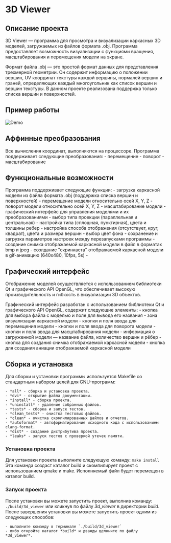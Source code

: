 # 3D Viewer

## Описание проекта

3D Viewer — программа для просмотра и визуализации каркасных 3D моделей, загружаемых из файлов формата .obj. Программа предоставляет возможность визуализации с функциями вращения, масштабирования и перемещения модели на экране.

Формат файла .obj — это простой формат данных для представления трехмерной геометрии. Он содержит информацию о положении вершин, UV координат текстуры каждой вершины, нормалей вершин и граней, определяющих каждый многоугольник как список вершин и вершин текстуры. В данном проекте реализована поддержка только списка вершин и поверхностей.



## Пример работы

![Demo](path/to/your/demo.gif)


## Аффинные преобразования

Все вычисления координат, выполняются на процессоре. Программа поддерживает следующие преобразования:
    - перемещение
    - поворот
    - масштабирование


## Функциональные возможности

Программа поддерживает следующие функции:
    - загрузка каркасной модели из файла формата .obj (поддержка списка вершин и поверхностей)
    - перемещение модели относительно осей X, Y, Z
    - поворот модели относительно осей X, Y, Z
    - масштабирование модели
    - графический интерфейс для управления моделями и их преобразованиями
    - выбор типа проекции (параллельная и центральная)
    - настройка типа (сплошная, пунктирная), цвета и толщины ребер
    - настройка способа отображения (отсутствует, круг, квадрат), цвета и размера вершин
    - выбор цвет фона
    - сохранение и загрузка параметров настроек между перезапусками программы
    - создание снимка отображаемой каркасной модели в файл в форматах bmp и jpeg
    - созлдание "скринкаста" отображаемой каркасной модели в gif-анимацию (640x480, 10fps, 5s)
    - 

## Графический интерфейс
Отображение моделей осуществляется с использованием библиотеки Qt и графического API OpenGL, что обеспечивает высокую производительность и гибкость в визуализации 3D объектов.

Графический интерфейс разработан с использованием библиотеки Qt и графического API OpenGL, содержит следующие элементы:
    - кнопка для выбора файла с моделью и поле для вывода его названия
    - зона визуализации каркасной модели
    - кнопки и поля ввода для перемещения модели
    - кнопки и поля ввода для поворота модели
    - кнопки и поля ввода для масштабирования модели
    - информация о загруженной модели — название файла, количество вершин и рёбер
    - кнопка для создания снимка отображаемой каркасной модели
    - кнопка для создания аниации отображаемой каркасной модели


## Сборка и установка

Для сборки и установки программы используется Makefile со стандартным набором целей для GNU-программ:

    - *all* - сборка и установка проекта.
    - *dvi* - открытие файла документации.
    - *install* - сборка проекта.
    - *uninstall* - удаление собранных файлов.
    - *tests* - сборка и запуск тестов.
    - *clean_tests* - очистка тестовых файлов.
    - *clean* - очистка скомпилированных файлов и отчетов.
    - *autoformat* - автоформатирование исходного кода с использованием clang-format.
    - *dist* - создание дистрибутива проекта.
    - *leaks* - запуск тестов с проверкой утечек памяти.

### Установка проекта
Для установки проекта выполните следующую команду:
    `make install`
Эта команда создаст каталог build и скомпилирует проект с использованием qmake и make. Исполняемый файл будет перемещен в каталог build.

### Запуск проекта
После установки вы можете запустить проект, выполнив команду:
    `./build/3d_viewer`
или кликнув по файлу *3d_viewer* в директории *build*.
После завершения установки вы можете запустить проект одним из следующих способов:

    - выполните команду в терминале `./build/3d_viewer`
    - либо откройте каталог *build* и дважды щелкните по файлу *3d_viewer*.